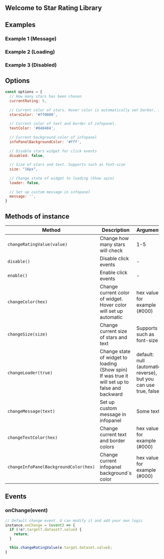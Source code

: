 ## Welcome to Star Rating Library

## Examples
<link href="https://cdn.jsdelivr.net/npm/@romua1d/star-rating-js@latest/build/index.min.css" rel="stylesheet" />
<script src="https://cdn.jsdelivr.net/npm/@romua1d/star-rating-js@latest/build/index.min.js"></script>

<script type="text/javascript">
setTimeout(function () {
const StarRating = window.StarRating.default;

new StarRating(document.getElementById('example1'), {
    message: '56 votes',
});
new StarRating(document.getElementById('loading'), {
    loader: true,
});
new StarRating(document.getElementById('disabled'), {
    disabled: true,
});
}, 500);
</script>

### Example 1 (Message)
<div id="example1"></div>

### Example 2 (Loading)
<div id="loading"></div>

### Example 3 (Disabled)
<div id="disabled"></div>


## Options

```javascript
const options = {
  // How many stars has been chosen
  currentRating: 5,
  
  // Current color of stars. Hover color is automatically set Darker, for default value = #cc0000
  starsColor: '#ff0000',
  
  // Current color of text and border of infopanel. 
  textColor: '#848484', 
  
  // Current background color of infopanel
  infoPanelBackgroundColor: '#fff',
  
  // Disable stars widget for click events
  disabled: false,
  
  // Size of stars and text. Supports such as font-size
  size: "16px",
  
  // Change state of widget to loading (Show spin)
  loader: false,
  
  // Set up custom message in infopanel
  message: '',
}
```

## Methods of instance

| Method | Description | Arguments |
| --- | --- | --- |
| `changeRatingValue(value)` | Change how many stars will check | 1-5 |
| `disable()` | Disable click events | - |
| `enable()` | Enable click events | - |
| `changeColor(hex)` | Change current color of widget. Hover color will set up automatic | hex value for example (#000) |
| `changeSize(size)` | Change current size of stars and text | Supports such as font-size |
| `changeLoader(true)` | Change state of widget to loading (Show spin) If was true it will set up to false and backward | default: null (automatic reverse), but you can use true, false |
| `changeMessage(text)` |  Set up custom message in infopanel | Some text |
| `changeTextColor(hex)` |  Change current text and border colors | hex value for example (#000) |
| `changeInfoPanelBackgroundColor(hex)` |  Change current infopanel background`s color | hex value for example (#000) |

## Events
### onChange(event)
```javascript
// Default change event. U can modify it and add your own logic
instance.onChange = (event) => {
  if (!e?.target?.dataset?.value) {
    return;
  }

  this.changeRatingValue(e.target.dataset.value);
}

```
